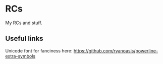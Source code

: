 # RCs

My RCs and stuff.

## Useful links

Unicode font for fanciness here: https://github.com/ryanoasis/powerline-extra-symbols

